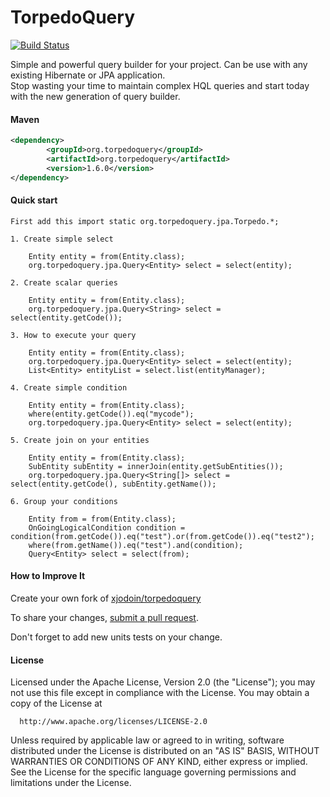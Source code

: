 TorpedoQuery
============
[![Build Status](https://secure.travis-ci.org/xjodoin/torpedoquery.png?branch=master)](http://travis-ci.org/xjodoin/torpedoquery)

Simple and powerful query builder for your project. Can be use with any existing Hibernate or JPA application.  
Stop wasting your time to maintain complex HQL queries and start today with the new generation of query builder.
 
#### Maven ####
```xml
<dependency>
		<groupId>org.torpedoquery</groupId>
		<artifactId>org.torpedoquery</artifactId>
		<version>1.6.0</version>
</dependency>
```
 
  
#### Quick start ####

  	First add this import static org.torpedoquery.jpa.Torpedo.*;
  
  	1. Create simple select
  		
  		Entity entity = from(Entity.class);
 		org.torpedoquery.jpa.Query<Entity> select = select(entity);
 		
 	2. Create scalar queries
 
 		Entity entity = from(Entity.class);
 		org.torpedoquery.jpa.Query<String> select = select(entity.getCode());	
 
   	3. How to execute your query
   
   		Entity entity = from(Entity.class);
 		org.torpedoquery.jpa.Query<Entity> select = select(entity);
 		List<Entity> entityList = select.list(entityManager);
 
 	4. Create simple condition
 
 		Entity entity = from(Entity.class);
 		where(entity.getCode()).eq("mycode");
 		org.torpedoquery.jpa.Query<Entity> select = select(entity);
 
 	5. Create join on your entities
 
 		Entity entity = from(Entity.class);
 		SubEntity subEntity = innerJoin(entity.getSubEntities());
 		org.torpedoquery.jpa.Query<String[]> select = select(entity.getCode(), subEntity.getName());
 
   	6. Group your conditions
   
   		Entity from = from(Entity.class);
 		OnGoingLogicalCondition condition = condition(from.getCode()).eq("test").or(from.getCode()).eq("test2");
 		where(from.getName()).eq("test").and(condition);
 		Query<Entity> select = select(from);


#### How to Improve It ####

Create your own fork of [xjodoin/torpedoquery](https://github.com/xjodoin/torpedoquery)

To share your changes, [submit a pull request](https://github.com/xjodoin/torpedoquery/pull/new/master).

Don't forget to add new units tests on your change.


#### License ####

  Licensed under the Apache License, Version 2.0 (the "License");
  you may not use this file except in compliance with the License.
  You may obtain a copy of the License at

      http://www.apache.org/licenses/LICENSE-2.0

  Unless required by applicable law or agreed to in writing, software
  distributed under the License is distributed on an "AS IS" BASIS,
  WITHOUT WARRANTIES OR CONDITIONS OF ANY KIND, either express or implied.
  See the License for the specific language governing permissions and
  limitations under the License.





